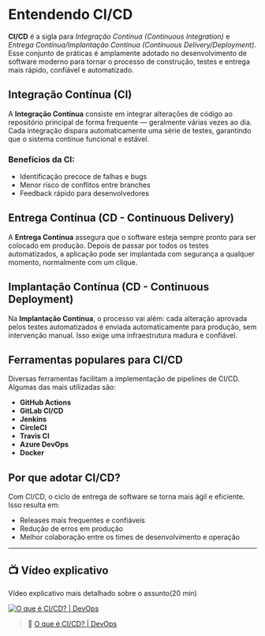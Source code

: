 # Entendendo CI/CD

**CI/CD** é a sigla para *Integração Contínua (Continuous Integration)* e *Entrega Contínua/Implantação Contínua (Continuous Delivery/Deployment)*. Esse conjunto de práticas é amplamente adotado no desenvolvimento de software moderno para tornar o processo de construção, testes e entrega mais rápido, confiável e automatizado.

## Integração Contínua (CI)

A **Integração Contínua** consiste em integrar alterações de código ao repositório principal de forma frequente — geralmente várias vezes ao dia. Cada integração dispara automaticamente uma série de testes, garantindo que o sistema continue funcional e estável.

### Benefícios da CI:
- Identificação precoce de falhas e bugs
- Menor risco de conflitos entre branches
- Feedback rápido para desenvolvedores

## Entrega Contínua (CD - Continuous Delivery)

A **Entrega Contínua** assegura que o software esteja sempre pronto para ser colocado em produção. Depois de passar por todos os testes automatizados, a aplicação pode ser implantada com segurança a qualquer momento, normalmente com um clique.

## Implantação Contínua (CD - Continuous Deployment)

Na **Implantação Contínua**, o processo vai além: cada alteração aprovada pelos testes automatizados é enviada automaticamente para produção, sem intervenção manual. Isso exige uma infraestrutura madura e confiável.

## Ferramentas populares para CI/CD

Diversas ferramentas facilitam a implementação de pipelines de CI/CD. Algumas das mais utilizadas são:

- **GitHub Actions**
- **GitLab CI/CD**
- **Jenkins**
- **CircleCI**
- **Travis CI**
- **Azure DevOps**
- **Docker**

## Por que adotar CI/CD?

Com CI/CD, o ciclo de entrega de software se torna mais ágil e eficiente. Isso resulta em:

- Releases mais frequentes e confiáveis
- Redução de erros em produção
- Melhor colaboração entre os times de desenvolvimento e operação

---

## 📺 Vídeo explicativo

Vídeo explicativo mais detalhado sobre o assunto(20 min)

[![O que é CI/CD? | DevOps](https://img.youtube.com/vi/ZX0L6fHcBb4/0.jpg)](https://www.youtube.com/watch?v=ZX0L6fHcBb4)

> 🎥 [O que é CI/CD? | DevOps](https://www.youtube.com/watch?v=ZX0L6fHcBb4)
